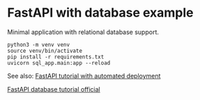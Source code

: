 # FastAPI with database example

Minimal application with relational database support.

```
python3 -m venv venv
source venv/bin/activate
pip install -r requirements.txt
uvicorn sql_app.main:app --reload
```


See also: 
[FastAPI tutorial with automated deployment](https://github.com/chrisjsimpson/fastapi)

[FastAPI database tutorial official](https://fastapi.tiangolo.com/tutorial/sql-databases/)
